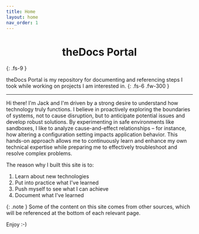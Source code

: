 ```yaml
---
title: Home
layout: home
nav_order: 1
---
```

<h1 style="text-align: center;">theDocs Portal</h1>
{: .fs-9 }


theDocs Portal is my repository for documenting and referencing steps I took while working on projects I am interested in.
{: .fs-6 .fw-300 }

---
  
Hi there! I'm Jack and I'm driven by a strong desire to understand how technology truly functions. I believe in proactively exploring the boundaries of systems, not to cause disruption, but to anticipate potential issues and develop robust solutions. By experimenting in safe environments like sandboxes, I like to analyze cause-and-effect relationships – for instance, how altering a configuration setting impacts application behavior. This hands-on approach allows me to continuously learn and enhance my own technical expertise while preparing me to effectively troubleshoot and resolve complex problems.

The reason why I built this site is to:

1. Learn about new technologies
2. Put into practice what I've learned
3. Push myself to see what I can achieve
4. Document what I've learned

{: .note }
Some of the content on this site comes from other sources, which will be referenced at the bottom of each relevant page.  

Enjoy :-)

